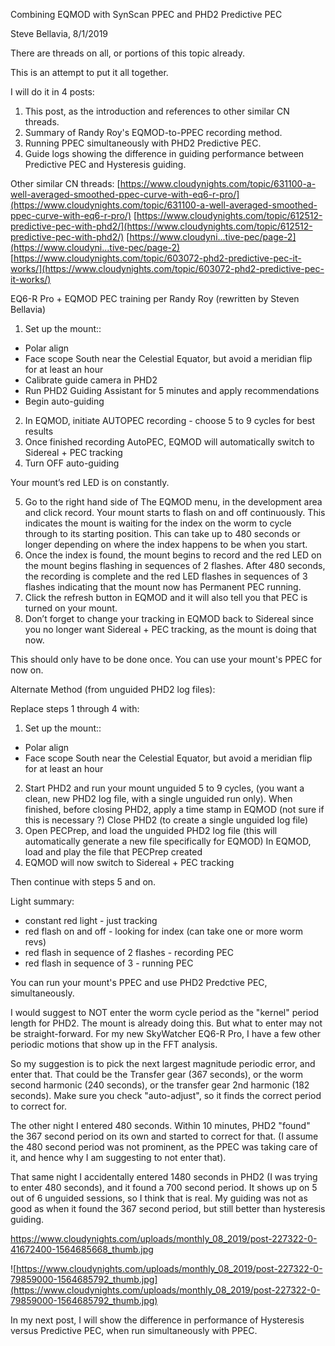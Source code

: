 Combining EQMOD with SynScan PPEC and PHD2 Predictive PEC

Steve Bellavia, 8/1/2019

There are threads on all, or portions of this topic already.
 
This is an attempt to put it all together.
 
I will do it in 4 posts:
1. This post, as the introduction and references to other similar CN threads.
2. Summary of Randy Roy's EQMOD-to-PPEC recording method.
3. Running PPEC simultaneously with PHD2 Predictive PEC.
4. Guide logs showing the difference in guiding performance between Predictive PEC and Hysteresis guiding.
 
Other similar CN threads:
[https://www.cloudynights.com/topic/631100-a-well-averaged-smoothed-ppec-curve-with-eq6-r-pro/](https://www.cloudynights.com/topic/631100-a-well-averaged-smoothed-ppec-curve-with-eq6-r-pro/)
[https://www.cloudynights.com/topic/612512-predictive-pec-with-phd2/](https://www.cloudynights.com/topic/612512-predictive-pec-with-phd2/)
[https://www.cloudyni...tive-pec/page-2](https://www.cloudyni...tive-pec/page-2)
[https://www.cloudynights.com/topic/603072-phd2-predictive-pec-it-works/](https://www.cloudynights.com/topic/603072-phd2-predictive-pec-it-works/)

EQ6-R Pro + EQMOD PEC training per Randy Roy (rewritten by Steven Bellavia)
 
1. Set up the mount::
- Polar align
- Face scope South near the Celestial Equator, but avoid a meridian flip for at least an hour
- Calibrate guide camera in PHD2
- Run PHD2  Guiding Assistant for 5 minutes and apply recommendations
- Begin auto-guiding
2. In EQMOD, initiate AUTOPEC recording - choose 5 to 9 cycles for best results
3. Once finished recording AutoPEC, EQMOD will automatically switch to Sidereal + PEC tracking
4. Turn OFF auto-guiding
 
Your mount’s red LED is on constantly.
 
5. Go to the right hand side of The EQMOD menu, in the development area and click record. Your mount starts to flash on and off continuously. This indicates the mount is waiting for the index on the worm to cycle through to its starting position. This can take up to 480 seconds or longer depending on where the index happens to be when you start.
6. Once the index is found, the mount begins to record and the red LED on the mount begins flashing in sequences of 2 flashes. After 480 seconds, the recording is complete and the red LED flashes in sequences of 3 flashes indicating that the mount now has Permanent PEC running.
7. Click the refresh button in EQMOD and it will also tell you that PEC is turned on your mount.
8. Don’t forget to change your tracking in EQMOD back to Sidereal since you no longer want Sidereal + PEC tracking, as the mount is doing that now.
 
This should only have to be done once.  You can use your mount's PPEC for now on.
 
Alternate Method (from unguided PHD2 log files):
 
Replace steps 1 through 4 with:
1. Set up the mount::
- Polar align
- Face scope South near the Celestial Equator, but avoid a meridian flip for at least an hour
2. Start PHD2 and run your mount unguided 5 to 9 cycles, (you want a clean, new PHD2 log file, with a single unguided run only).
    When finished, before closing PHD2, apply a time stamp in EQMOD (not sure if this is necessary ?)
    Close PHD2 (to create a single unguided log file)
3. Open PECPrep, and load the unguided PHD2 log file (this will automatically generate a new file specifically for EQMOD)
    In EQMOD, load and play the file that PECPrep created
4. EQMOD will now switch to Sidereal + PEC tracking
 
Then continue with steps 5 and on.
 
Light summary:
- constant red light - just tracking
- red flash on and off - looking for index (can take one or more worm revs)
- red flash in sequence of 2 flashes - recording PEC
- red flash in sequence of 3 - running PEC

You can run your mount's PPEC and use PHD2 Predctive PEC, simultaneously.
 
I would suggest to NOT enter the worm cycle period as the "kernel" period length for PHD2.  The mount is already doing this.
But what to enter may not be straight-forward.
For my new SkyWatcher EQ6-R Pro, I have a few other periodic motions that show up in the FFT analysis.
 
So my suggestion is to pick the next largest magnitude periodic error, and enter that.
That could be the Transfer gear (367 seconds), or the worm second harmonic (240 seconds), or the transfer gear 2nd harmonic (182 seconds).
Make sure you check "auto-adjust", so it finds the correct period to correct for.
 
The other night I entered 480 seconds.  Within 10 minutes, PHD2 "found" the 367 second period on its own and started to correct for that. (I assume the 480 second period was not prominent, as the PPEC was taking care of it, and hence why I am suggesting to not enter that).
 
That same night I accidentally entered 1480 seconds in PHD2 (I was trying to enter 480 seconds), and it found a 700 second period. It shows up on 5 out of 6 unguided sessions, so I think that is real. My guiding was not as good as when it found the 367 second period, but still better than hysteresis guiding.

https://www.cloudynights.com/uploads/monthly_08_2019/post-227322-0-41672400-1564685668_thumb.jpg

![https://www.cloudynights.com/uploads/monthly_08_2019/post-227322-0-79859000-1564685792_thumb.jpg](https://www.cloudynights.com/uploads/monthly_08_2019/post-227322-0-79859000-1564685792_thumb.jpg)
 
In my next post, I will show the difference in performance of Hysteresis versus Predictive PEC, when run simultaneously with PPEC. 

